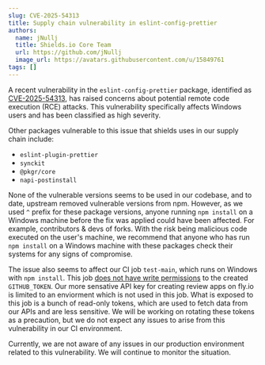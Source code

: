 ```yaml
---
slug: CVE-2025-54313
title: Supply chain vulnerability in eslint-config-prettier
authors:
  name: jNullj
  title: Shields.io Core Team
  url: https://github.com/jNullj
  image_url: https://avatars.githubusercontent.com/u/15849761
tags: []
---
```


A recent vulnerability in the `eslint-config-prettier` package, identified as [CVE-2025-54313](https://www.endorlabs.com/learn/cve-2025-54313-eslint-config-prettier-compromise----high-severity-but-windows-only), has raised concerns about potential remote code execution (RCE) attacks. This vulnerability specifically affects Windows users and has been classified as high severity.

Other packages vulnerable to this issue that shields uses in our supply chain include:

- `eslint-plugin-prettier`
- `synckit`
- `@pkgr/core`
- `napi-postinstall`

None of the vulnerable versions seems to be used in our codebase, and to date, upstream removed vulnerable versions from npm.
However, as we used `^` prefix for these package versions, anyone running `npm install` on a Windows machine before the fix was applied could have been affected. For example, contributors & devs of forks. With the risk being malicious code executed on the user's machine, we recommend that anyone who has run `npm install` on a Windows machine with these packages check their systems for any signs of compromise.

The issue also seems to affect our CI job `test-main`, which runs on Windows with `npm install`.
This job [does not have write permissions](https://github.com/badges/shields/actions/runs/16540075270/job/46780009276#step:1:19) to the created `GITHUB_TOKEN`.
Our more sensative API key for creating review apps on fly.io is limited to an enviorment which is not used in this job.
What is exposed to this job is a bunch of read-only tokens, which are used to fetch data from our APIs and are less sensitive.
We will be working on rotating these tokens as a precaution, but we do not expect any issues to arise from this vulnerability in our CI environment.

Currently, we are not aware of any issues in our production environment related to this vulnerability.
We will continue to monitor the situation.
